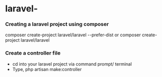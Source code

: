 # laravel-


### Creating a laravel project using composer

composer create-project laravel/laravel --prefer-dist
or
composer create-project laravel/laravel <projectName>


### Create a controller file
* cd into your laravel project via command prompt/ terminal
* Type, php artisan make:controller <controllerName>
